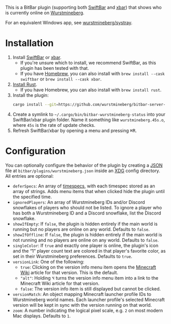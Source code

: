 This is a BitBar plugin (supporting both [SwiftBar](https://swiftbar.app/) and [xbar](https://xbarapp.com/)) that shows who is currently online on [Wurstmineberg](https://wurstmineberg.de/).

For an equivalent Windows app, see [wurstmineberg/systray](https://github.com/wurstmineberg/systray).

# Installation

1. Install [SwiftBar](https://swiftbar.app/) or [xbar](https://xbarapp.com/).
    * If you're unsure which to install, we recommend SwiftBar, as this plugin has been tested with that.
    * If you have [Homebrew](https://brew.sh/), you can also install with `brew install --cask swiftbar` or `brew install --cask xbar`.
2. [Install Rust](https://www.rust-lang.org/tools/install).
    * If you have Homebrew, you can also install with `brew install rust`.
3. Install the plugin:
    ```sh
    cargo install --git=https://github.com/wurstmineberg/bitbar-server-status --branch=main
    ```
4. Create a symlink to `~/.cargo/bin/bitbar-wurstmineberg-status` into your SwiftBar/xbar plugin folder. Name it something like `wurstmineberg.45s.o`, where `45s` is the rate of update checks.
5. Refresh SwiftBar/xbar by opening a menu and pressing <kbd>⌘</kbd><kbd>R</kbd>.

# Configuration

You can optionally configure the behavior of the plugin by creating a [JSON](https://json.org/) file at `bitbar/plugins/wurstmineberg.json` inside an [XDG](https://specifications.freedesktop.org/basedir-spec/basedir-spec-latest.html) config directory. All entries are optional:

* `deferSpecs`: An array of [timespecs](https://github.com/fenhl/timespec#readme), with each timespec stored as an array of strings. Adds menu items that when clicked hide the plugin until the specified time.
* `ignoredPlayers`: An array of Wurstmineberg IDs and/or Discord snowflakes of players who should not be listed. To ignore a player who has both a Wurstmineberg ID and a Discord snowflake, list the Discord snowflake.
* `showIfEmpty`: If `false`, the plugin is hidden entirely if the main world is running but no players are online on any world. Defaults to `false`.
* `showIfOffline`: If `false`, the plugin is hidden entirely if the main world is not running and no players are online on any world. Defaults to `false`.
* `singleColor`: If `true` and exactly one player is online, the plugin's icon and the “1” player count text are colored in that player's favorite color, as set in their Wurstmineberg preferences. Defaults to `true`.
* `versionLink`: One of the following:
    * `true`: Clicking on the version info menu item opens the [Minecraft Wiki](https://minecraft.fandom.com/) article for that version. This is the default.
    * `"alt"`: Holding <kbd>⌥</kbd> turns the version info menu item into a link to the Minecraft Wiki article for that version.
    * `false`: The version info item is still displayed but cannot be clicked.
* `versionMatch`: An object mapping Minecraft launcher profile IDs to Wurstmineberg world names. Each launcher profile's selected Minecraft version will be kept in sync with the version running on that world.
* `zoom`: A number indicating the logical pixel scale, e.g. `2` on most modern Mac displays. Defaults to `1`.
